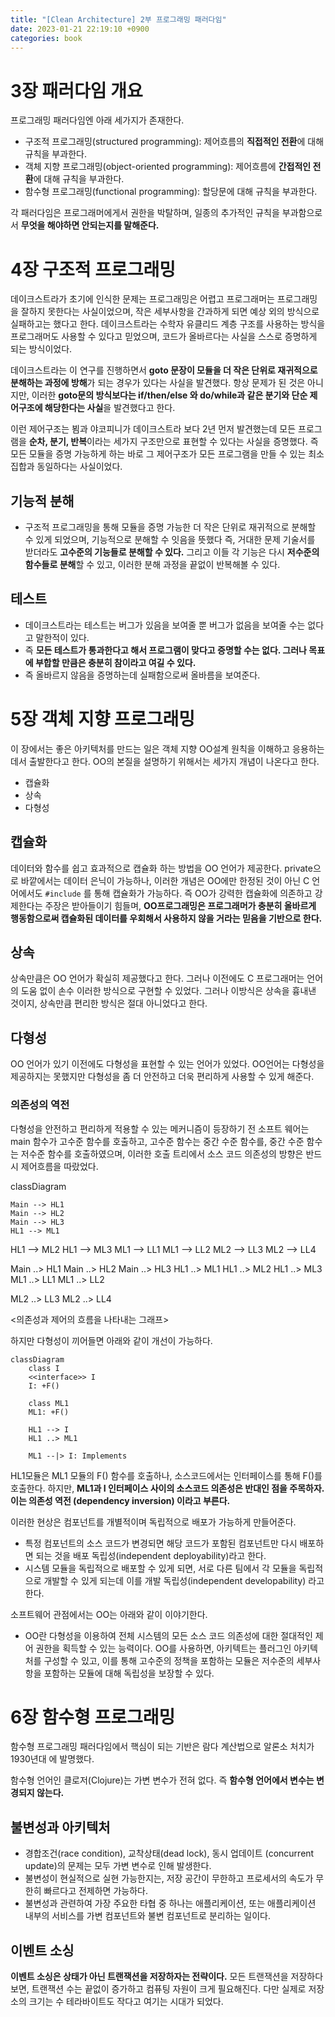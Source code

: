 ```yaml
---
title: "[Clean Architecture] 2부 프로그래밍 패러다임"
date: 2023-01-21 22:19:10 +0900
categories: book
---
```


# 3장 패러다임 개요

프로그래밍 패러다임엔 아래 세가지가 존재한다.

- 구조적 프로그래밍(structured programming): 제어흐름의 **직접적인 전환**에 대해 규칙을 부과한다. 
- 객체 지향 프로그래밍(object-oriented programming): 제어흐름에 **간접적인 전환**에 대해 규칙을 부과한다.
- 함수형 프로그래밍(functional programming): 할당문에 대해 규칙을 부과한다.



각 패러다임은 프로그래머에게서 권한을 박탈하며, 일종의 추가적인 규칙을 부과함으로서 **무엇을 해야하면 안되는지를 말해준다.**



# 4장 구조적 프로그래밍

데이크스트라가 초기에 인식한 문제는 프로그래밍은 어렵고 프로그래머는 프로그래밍을 잘하지 못한다는 사실이었으며, 작은 세부사항을 간과하게 되면 예상 외의 방식으로 실패하고는 했다고 한다. 데이크스트라는 수학자 유클리드 계층 구조를 사용하는 방식을 프로그래머도 사용할 수 있다고 믿었으며, 코드가 올바르다는 사실을 스스로 증명하게 되는 방식이었다.

데이크스트라는 이 연구를 진행하면서 **goto 문장이 모듈을 더 작은 단위로 재귀적으로 분해하는 과정에 방해**가 되는 경우가 있다는 사실을 발견했다. 항상 문제가 된 것은 아니지만, 이러한 **goto문의 방식보다는 if/then/else 와 do/while과 같은 분기와 단순 제어구조에 해당한다는 사실**을 발견했다고 한다.

이런 제어구조는 뵘과 야코피니가 데이크스트라 보다 2년 먼저 발견했는데 모든 프로그램을 **순차, 분기, 반복**이라는 세가지 구조만으로 표현할 수 있다는 사실을 증명했다. 즉 모든 모듈을 증명 가능하게 하는 바로 그 제어구조가 모든 프로그램을 만들 수 있는 최소 집합과 동일하다는 사실이었다.



## 기능적 분해

- 구조적 프로그래밍을 통해 모듈을 증명 가능한 더 작은 단위로 재귀적으로 분해할 수 있게 되었으며, 기능적으로 분해할 수 잇음을 뜻했다 즉, 거대한 문제 기술서를 받더라도 **고수준의 기능들로 분해할 수 있다.** 그리고 이들 각 기능은 다시 **저수준의 함수들로 분해**할 수 있고, 이러한 분해 과정을 끝없이 반복해볼 수 있다.



## 테스트

- 데이크스트라는 테스트는 버그가 있음을 보여줄 뿐 버그가 없음을 보여줄 수는 없다고 말한적이 있다.
- 즉 **모든 테스트가 통과한다고 해서 프로그램이 맞다고 증명할 수는 없다. 그러나 목표에 부합할 만큼은 충분히 참이라고 여길 수 있다.**
- 즉 올바르지 않음을 증명하는데 실패함으로써 올바름을 보여준다.

# 5장 객체 지향 프로그래밍

이 장에서는 좋은 아키텍처를 만드는 일은 객체 지향 OO설계 원칙을 이해하고 응용하는 데서 출발한다고 한다. OO의 본질을 설명하기 위해서는 세가지 개념이 나온다고 한다.

- 캡슐화
- 상속
- 다형성

## 캡슐화

데이터와 함수를 쉽고 효과적으로 캡슐화 하는 방법을 OO 언어가 제공한다. private으로 바깥에서는 데이터 은닉이 가능하나, 이러한 개념은 OO에만 한정된 것이 아닌 C 언어에서도 `#include` 를 통해 캡슐화가 가능하다. 즉 OO가 강력한 캡슐화에 의존하고 강제한다는 주장은 받아들이기 힘들며, **OO프로그래밍은 프로그래머가 충분히 올바르게 행동함으로써 캡슐화된 데이터를 우회해서 사용하지 않을 거라는 믿음을 기반으로 한다.**



## 상속

상속만큼은 OO 언어가 확실히 제공했다고 한다. 그러나 이전에도 C 프로그래머는 언어의 도움 없이 손수 이러한 방식으로 구현할 수 있었다. 그러나 이방식은 상속을 흉내낸 것이지, 상속만큼 편리한 방식은 절대 아니었다고 한다.



## 다형성

OO 언어가 있기 이전에도 다형성을 표현할 수 있는 언어가 있었다. OO언어는 다형성을 제공하지는 못했지만 다형성을 좀 더 안전하고 더욱 편리하게 사용할 수 있게 해준다.

### 의존성의 역전

다형성을 안전하고 편리하게 적용할 수 있는 메커니즘이 등장하기 전 소프트 웨어는 main 함수가 고수준 함수를 호출하고, 고수준 함수는 중간 수준 함수를, 중간 수준 함수는 저수준 함수를 호출하였으며, 이러한 호출 트리에서 소스 코드 의존성의 방향은 반드시 제어흐름을 따랐었다. 

<div class="mermaid">
  classDiagram

	Main --> HL1
	Main --> HL2
	Main --> HL3
	HL1 --> ML1
  HL1 --> ML2
  HL1 --> ML3
  ML1 --> LL1
  ML1 --> LL2
  ML2 --> LL3
  ML2 --> LL4
  
  
  Main ..> HL1
	Main ..> HL2
	Main ..> HL3
	HL1 ..> ML1
  HL1 ..> ML2
  HL1 ..> ML3
  ML1 ..> LL1
  ML1 ..> LL2
  
  ML2 ..> LL3
  ML2 ..> LL4  
</div>



 <의존성과 제어의 흐름을 나타내는 그래프>



하지만 다형성이 끼어들면 아래와 같이 개선이 가능하다.

```mermaid
classDiagram
	class I
	<<interface>> I
	I: +F()
	
	class ML1
	ML1: +F()

	HL1 --> I
	HL1 ..> ML1
	
	ML1 --|> I: Implements

```

HL1모듈은 ML1 모듈의 F() 함수를 호출하나, 소스코드에서는 인터페이스를 통해 F()를 호출한다. 하지만, **ML1과 I 인터페이스 사이의 소스코드 의존성은 반대인 점을 주목하자. 이는 의존성 역전 (dependency inversion) 이라고 부른다.**



이러한 현상은 컴포넌트를 개별적이며 독립적으로 배포가 가능하게 만들어준다.

- 특정 컴포넌트의 소스 코드가 변경되면 해당 코드가 포함된 컴포넌트만 다시 배포하면 되는 것을 배포 독립성(independent deployability)라고 한다.
- 시스템 모듈을 독립적으로 배포할 수 있게 되면, 서로 다른 팀에서 각 모듈을 독립적으로 개발할 수 있게 되는데 이를 개발 독립성(independent developability) 라고 한다.



소프트웨어 관점에서는 OO는 아래와 같이 이야기한다.

- OO란 다형성을 이용하여 전체 시스템의 모든 소스 코드 의존성에 대한 절대적인 제어 권한을 획득할 수 있는 능력이다. OO를 사용하면, 아키텍트는 플러그인 아키텍처를 구성할 수 있고, 이를 통해 고수준의 정책을 포함하는 모듈은 저수준의 세부사항을 포함하는 모듈에 대해 독립성을 보장할 수 있다.

# 6장 함수형 프로그래밍

함수형 프로그래밍 패러다임에서 핵심이 되는 기반은 람다 계산법으로 알론소 처치가 1930년대 에 발명했다.

함수형 언어인 클로저(Clojure)는 가변 변수가 전혀 없다. 즉 **함수형 언어에서 변수는 변경되지 않는다.**



## 불변성과 아키텍처

- 경합조건(race condition), 교착상태(dead lock), 동시 업데이트 (concurrent update)의 문제는 모두 가변 변수로 인해 발생한다. 
- 불변성이 현실적으로 실현 가능한지는, 저장 공간이 무한하고 프로세서의 속도가 무한히 빠르다고 전제하면 가능하다.
- 불변성과 관련하여 가장 주요한 타협 중 하나는 애플리케이션, 또는 애플리케이션 내부의 서비스를 가변 컴포넌트와 불변 컴포넌트로 분리하는 일이다.



## 이벤트 소싱

**이벤트 소싱은 상태가 아닌 트랜잭션을 저장하자는 전략이다.** 모든 트랜잭션을 저장하다 보면, 트랜잭션 수는 끝없이 증가하고 컴퓨팅 자원이 크게 필요해진다. 다만 실제로 저장소의 크기는 수 테라바이트도 작다고 여기는 시대가 되었다.

